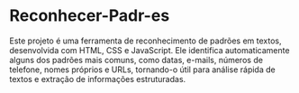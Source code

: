 # Reconhecer-Padr-es
Este projeto é uma ferramenta de reconhecimento de padrões em textos, desenvolvida com HTML, CSS e JavaScript. Ele identifica automaticamente alguns dos padrões mais comuns, como datas, e-mails, números de telefone, nomes próprios e URLs, tornando-o útil para análise rápida de textos e extração de informações estruturadas.
